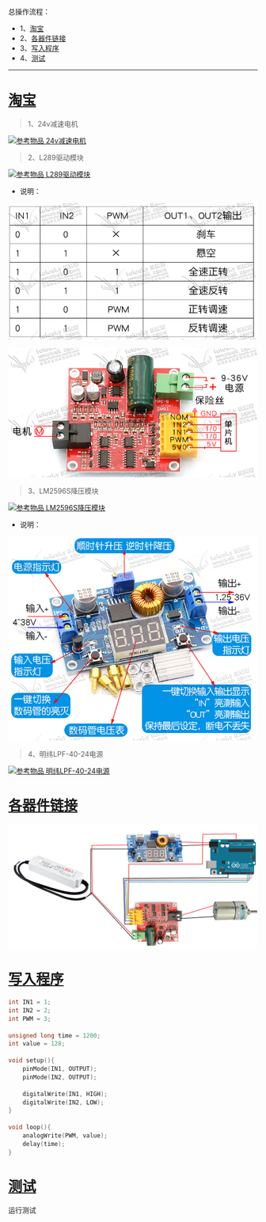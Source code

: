 总操作流程：
- 1、[淘宝](#arduino-01)
- 2、[各器件链接](#arduino-02)
- 3、[写入程序](#arduino-03)
- 4、[测试](#arduino-04)

***

# <a name="arduino-01" href="#" >淘宝</a>

> 1、24v减速电机

[![](https://img.shields.io/badge/参考物品-24v减速电机-yellow.svg "参考物品 24v减速电机")](https://item.taobao.com/item.htm?spm=a1z09.2.0.0.585a2e8dfZgRO3&id=25536440394&_u=f24tt1epf352)

> 2、L289驱动模块

[![](https://img.shields.io/badge/参考物品-L289驱动模块-yellow.svg "参考物品 L289驱动模块")](https://detail.tmall.com/item.htm?id=556008758184&spm=a1z09.2.0.0.585a2e8dfZgRO3&_u=f24tt1epa5b0)

- 说明：

![](image/2-2.png)

![](image/2-3.png)

> 3、LM2596S降压模块

[![](https://img.shields.io/badge/参考物品-LM2596S降压模块-yellow.svg "参考物品 LM2596S降压模块")](https://detail.tmall.com/item.htm?id=41307963557&spm=a1z09.2.0.0.585a2e8dfZgRO3&_u=f24tt1epf858)

- 说明：

![](image/2-4.png)

> 4、明纬LPF-40-24电源

[![](https://img.shields.io/badge/参考物品-明纬LPF-40-24电源-yellow.svg "参考物品 明纬LPF-40-24电源")](https://item.taobao.com/item.htm?spm=a230r.1.14.21.759e7e7cqTL41X&id=564355192554&ns=1&abbucket=8#detail)

# <a name="arduino-02" href="#" >各器件链接</a>

![](image/2-1.png)

# <a name="arduino-03" href="#" >写入程序</a>

```c
int IN1 = 1;
int IN2 = 2;   
int PWM = 3;  
 
unsigned long time = 1200;
int value = 128;
 
void setup(){
    pinMode(IN1, OUTPUT);
    pinMode(IN2, OUTPUT);
 
    digitalWrite(IN1, HIGH);
    digitalWrite(IN2, LOW);
}
 
void loop(){
    analogWrite(PWM, value);
    delay(time);
}
```

# <a name="arduino-04" href="#" >测试</a>

运行测试